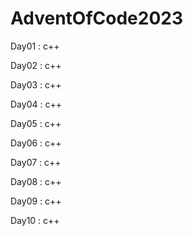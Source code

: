 # AdventOfCode2023

Day01 : c++

Day02 : c++

Day03 : c++

Day04 : c++

Day05 : c++

Day06 : c++

Day07 : c++

Day08 : c++

Day09 : c++

Day10 : c++
